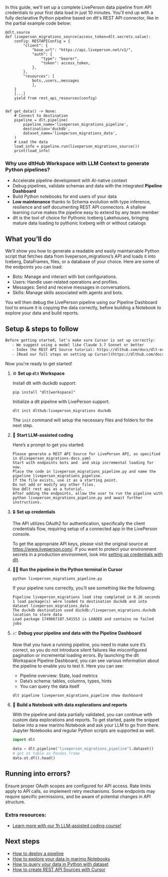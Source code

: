 In this guide, we'll set up a complete LivePerson data pipeline from API credentials to your first data load in just 10 minutes. You'll end up with a fully declarative Python pipeline based on dlt's REST API connector, like in the partial example code below:

```python-outcome
@dlt.source
def liveperson_migrations_source(access_token=dlt.secrets.value):
    config: RESTAPIConfig = {
        "client": {
            "base_url": "https://api.liveperson.net/v1/",
            "auth": {
                "type": "bearer",
                "token": access_token,
            },
        },
        "resources": [
            bots,,users,,messages
            ],
    }
    [...]
    yield from rest_api_resources(config)


def get_data() -> None:
    # Connect to destination
    pipeline = dlt.pipeline(
        pipeline_name='liveperson_migrations_pipeline',
        destination='duckdb',
        dataset_name='liveperson_migrations_data', 
    )
    # Load the data
    load_info = pipeline.run(liveperson_migrations_source())
    print(load_info) 
```

### Why use dltHub Workspace with LLM Context to generate Python pipelines?

- Accelerate pipeline development with AI-native context
- Debug pipelines, validate schemas and data with the integrated **Pipeline Dashboard**
- Build Python notebooks for end users of your data
- **Low maintenance** thanks to Schema evolution with type inference, resilience and self documenting REST API connectors. A shallow learning curve makes the pipeline easy to extend by any team member
- dlt is the tool of choice for Pythonic Iceberg Lakehouses, bringing mature data loading to pythonic Iceberg with or without catalogs

## What you’ll do

We’ll show you how to generate a readable and easily maintainable Python script that fetches data from liveperson_migrations’s API and loads it into Iceberg, DataFrames, files, or a database of your choice. Here are some of the endpoints you can load:

- Bots: Manage and interact with bot configurations.
- Users: Handle user-related operations and profiles.
- Messages: Send and receive messages in conversations.
- Skills: Manage skills associated with agents and bots.

You will then debug the LivePerson pipeline using our Pipeline Dashboard tool to ensure it is copying the data correctly, before building a Notebook to explore your data and build reports.

## Setup & steps to follow

```default
Before getting started, let's make sure Cursor is set up correctly:
   - We suggest using a model like Claude 3.7 Sonnet or better
   - Index the REST API Source tutorial: https://dlthub.com/docs/dlt-ecosystem/verified-sources/rest_api/ and add it to context as **@dlt rest api**
   - [Read our full steps on setting up Cursor](https://dlthub.com/docs/dlt-ecosystem/llm-tooling/cursor-restapi#23-configuring-cursor-with-documentation)
```

Now you're ready to get started!

1. ⚙️ **Set up `dlt` Workspace**
    
    Install dlt with duckdb support:
    ```shell
    pip install "dlt[workspace]"
    ```

    Initialize a dlt pipeline with LivePerson support.
    ```shell
    dlt init dlthub:liveperson_migrations duckdb
    ```

    The `init` command will setup the necessary files and folders for the next step.
    
2. 🤠 **Start LLM-assisted coding**
    
    Here’s a prompt to get you started:
    
    ```prompt
    Please generate a REST API Source for LivePerson API, as specified in @liveperson_migrations-docs.yaml 
    Start with endpoints bots and  and skip incremental loading for now. 
    Place the code in liveperson_migrations_pipeline.py and name the pipeline liveperson_migrations_pipeline. 
    If the file exists, use it as a starting point. 
    Do not add or modify any other files. 
    Use @dlt rest api as a tutorial. 
    After adding the endpoints, allow the user to run the pipeline with python liveperson_migrations_pipeline.py and await further instructions.
    ```

    
3. 🔒 **Set up credentials** 
    
    The API utilizes OAuth2 for authentication, specifically the client credentials flow, requiring setup of a connected app in the LivePerson console.
    
    To get the appropriate API keys, please visit the original source at https://www.liveperson.com/.
    If you want to protect your environment secrets in a production environment, look into [setting up credentials with dlt](https://dlthub.com/docs/walkthroughs/add_credentials).
    
4. 🏃‍♀️ **Run the pipeline in the Python terminal in Cursor**
    
    ```shell
    python liveperson_migrations_pipeline.py
    ```
    
    If your pipeline runs correctly, you’ll see something like the following:
    
    ```shell
    Pipeline liveperson_migrations load step completed in 0.26 seconds
    1 load package(s) were loaded to destination duckdb and into dataset liveperson_migrations_data
    The duckdb destination used duckdb:/liveperson_migrations.duckdb location to store data
    Load package 1749667187.541553 is LOADED and contains no failed jobs
    ```
    
5. 📈 **Debug your pipeline and data with the Pipeline Dashboard**

    Now that you have a running pipeline, you need to make sure it’s correct, so you do not introduce silent failures like misconfigured pagination or incremental loading errors. By launching the dlt Workspace Pipeline Dashboard, you can see various information about the pipeline to enable you to test it. Here you can see:
    - Pipeline overview: State, load metrics
    - Data’s schema: tables, columns, types, hints
    - You can query the data itself
    
    ```shell
    dlt pipeline liveperson_migrations_pipeline show dashboard
    ```
    
6. 🐍 **Build a Notebook with data explorations and reports**

    With the pipeline and data partially validated, you can continue with custom data explorations and reports. To get started, paste the snippet below into a new marimo Notebook and ask your LLM to go from there. Jupyter Notebooks and regular Python scripts are supported as well.

    
    ```python
    import dlt

   data = dlt.pipeline("liveperson_migrations_pipeline").dataset()
   # get ot table as Pandas frame
   data.ot.df().head()
    ```

## Running into errors?

Ensure proper OAuth scopes are configured for API access. Rate limits apply to API calls, so implement retry mechanisms. Some endpoints may require specific permissions, and be aware of potential changes in API structure.

### Extra resources:

- [Learn more with our 1h LLM-assisted coding course!](https://www.youtube.com/watch?v=GGid70rnJuM)

## Next steps

- [How to deploy a pipeline](https://dlthub.com/docs/walkthroughs/deploy-a-pipeline)
- [How to explore your data in marimo Notebooks](https://dlthub.com/docs/general-usage/dataset-access/marimo)
- [How to query your data in Python with dataset](https://dlthub.com/docs/general-usage/dataset-access/dataset)
- [How to create REST API Sources with Cursor](https://dlthub.com/docs/dlt-ecosystem/llm-tooling/cursor-restapi)
